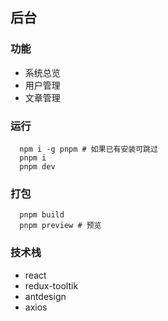 ## 后台

### 功能

- 系统总览
- 用户管理
- 文章管理

### 运行

```shell
  npm i -g pnpm # 如果已有安装可跳过
  pnpm i
  pnpm dev
```

### 打包

```shell
  pnpm build
  pnpm preview # 预览
```

### 技术栈

- react
- redux-tooltik
- antdesign
- axios

